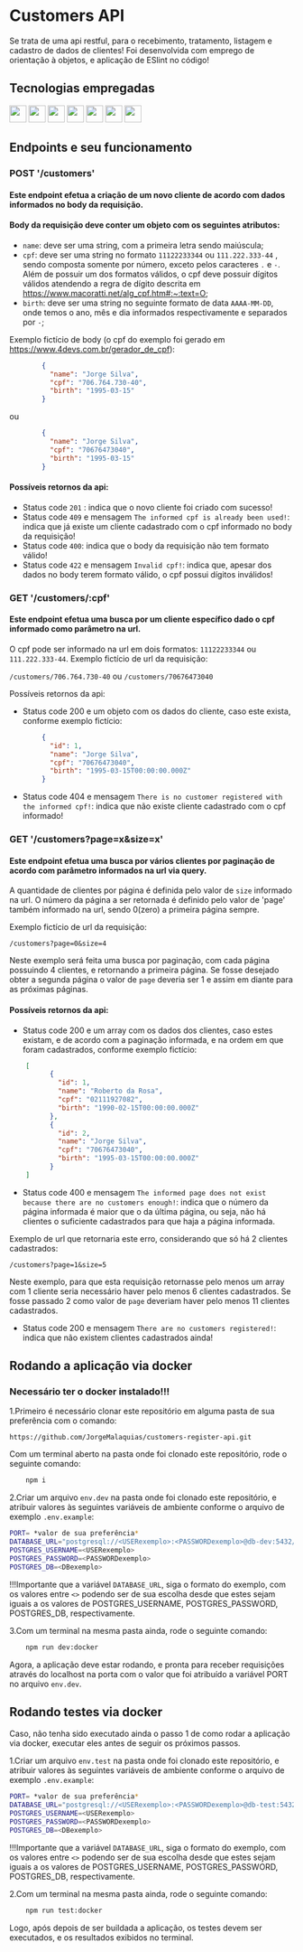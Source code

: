 # Customers API

Se trata de uma api restful, para o recebimento, tratamento, listagem e cadastro de dados de clientes! Foi desenvolvida com emprego de orientação à objetos, e aplicação de ESlint no código!

## Tecnologias empregadas
<img src="https://img.shields.io/badge/Node.js-43853D?style=for-the-badge&logo=node.js&logoColor=white" height="30px"/> <img src="https://img.shields.io/badge/Express.js-404D59?style=for-the-badge&logo=express.js&logoColor=white" height="30px"/> <img src="https://img.shields.io/badge/TypeScript-007ACC?style=for-the-badge&logo=typescript&logoColor=white" height="30px"/> <img src="https://img.shields.io/badge/Prisma-3982CE?style=for-the-badge&logo=Prisma&logoColor=white" height="30px"/> <img src="https://img.shields.io/badge/PostgreSQL-316192?style=for-the-badge&logo=postgresql&logoColor=white" height="30px"/> <img src="https://img.shields.io/badge/-jest-%23C21325?style=for-the-badge&logo=jest&logoColor=white" height="30px"/> <img src="https://img.shields.io/badge/docker-%230db7ed.svg?style=for-the-badge&logo=docker&logoColor=white" height="30px"/>


## Endpoints e seu funcionamento


### POST '/customers'
#### Este endpoint efetua a criação de um novo cliente de acordo com dados informados no body da requisição.

#### Body da requisição deve conter um objeto com os seguintes atributos:

- `name`: deve ser uma string, com a primeira letra sendo maiúscula;
- `cpf`: deve ser uma string no formato `11122233344` ou `111.222.333-44` , sendo composta somente por número, exceto pelos caracteres `.` e `-`. Além de possuir um dos formatos válidos, o cpf deve possuir dígitos válidos atendendo a regra de dígito descrita em https://www.macoratti.net/alg_cpf.htm#:~:text=O;
- `birth`: deve ser uma string no seguinte formato de data `AAAA-MM-DD`, onde temos o ano, mês e dia informados respectivamente e separados por `-`;

Exemplo fictício de body (o cpf do exemplo foi gerado em https://www.4devs.com.br/gerador_de_cpf):
	
```json
		{
		  "name": "Jorge Silva",
		  "cpf": "706.764.730-40",
		  "birth": "1995-03-15"
		}
```

ou
		
```json
		{
		  "name": "Jorge Silva",
		  "cpf": "70676473040",
		  "birth": "1995-03-15"
		}
```
	
#### Possíveis retornos da api:

- Status code `201` : indica que o novo cliente foi criado com sucesso!
- Status code `409` e mensagem `The informed cpf is already been used!`: indica que já existe um cliente cadastrado com o cpf informado no body da requisição!
- Status code `400`: indica que o body da requisição não tem formato válido!
- Status code `422` e mensagem `Invalid cpf!`: indica que, apesar dos dados no body terem formato válido, o cpf possui dígitos inválidos!



### GET '/customers/:cpf'
#### Este endpoint efetua uma busca por um cliente específico dado o cpf informado como parâmetro na url.

O cpf pode ser informado na url em dois formatos: `11122233344` ou `111.222.333-44`.
Exemplo fictício de url da requisição:  
	
`/customers/706.764.730-40` ou `/customers/70676473040`
		
Possíveis retornos da api:

- Status code 200 e um objeto com os dados do cliente, caso este exista, conforme exemplo fictício:

```json
		{
		  "id": 1,
		  "name": "Jorge Silva",
		  "cpf": "70676473040",
		  "birth": "1995-03-15T00:00:00.000Z"
		}
```
	
- Status code 404 e mensagem `There is no customer registered with the informed cpf!`: indica que não existe cliente cadastrado com o cpf informado!




### GET '/customers?page=x&size=x'
#### Este endpoint efetua uma busca por vários clientes por paginação de acordo com parâmetro informados na url via query. 

A quantidade de clientes por página é definida pelo valor de `size` informado na url. O número da página a ser retornada é definido pelo valor de 'page' também informado na url, sendo 0(zero) a primeira página sempre.
 
Exemplo fictício de url da requisição: 
		
`/customers?page=0&size=4`

Neste exemplo será feita uma busca por paginação, com cada página possuindo 4 clientes, e retornando a primeira página. Se fosse desejado obter a segunda página o valor de `page` deveria ser 1 e assim em diante para as próximas páginas.
	
#### Possíveis retornos da api:

- Status code 200 e um array com os dados dos clientes, caso estes existam, e de acordo com a paginação informada, e na ordem em que foram cadastrados, conforme exemplo fictício:

```json
	[
		  {
		    "id": 1,
		    "name": "Roberto da Rosa",
		    "cpf": "02111927082",
		    "birth": "1990-02-15T00:00:00.000Z"
		  },
		  {
		    "id": 2,
		    "name": "Jorge Silva",
		    "cpf": "70676473040",
		    "birth": "1995-03-15T00:00:00.000Z"
		  }
	]
```
	
- Status code 400 e mensagem `The informed page does not exist because there are no customers enough!`: indica que o número da página informada é maior que o da última página, ou seja, não há clientes o suficiente cadastrados para que haja a página informada.
	
Exemplo de url que retornaria este erro, considerando que só há 2 clientes cadastrados:

`/customers?page=1&size=5`
			
Neste exemplo, para que esta requisição retornasse pelo menos um array com 1 cliente seria necessário haver pelo menos 6 clientes cadastrados. Se fosse passado 2 como valor de `page` deveriam haver pelo menos 11 clientes cadastrados.
	
- Status code 200 e mensagem `There are no customers registered!`: indica que não existem clientes cadastrados ainda!



## Rodando a aplicação via docker

### Necessário ter o docker instalado!!!


1.Primeiro é necessário clonar este repositório em alguma pasta de sua preferência com o comando:

`https://github.com/JorgeMalaquias/customers-register-api.git`

Com um terminal aberto na pasta onde foi clonado este repositório, rode o seguinte comando:

```bash
	npm i
```


2.Criar um arquivo `env.dev` na pasta onde foi clonado este repositório, e atribuir valores às seguintes variáveis de ambiente conforme o arquivo de exemplo `.env.example`:

```bash
PORT= *valor de sua preferência*
DATABASE_URL="postgresql://<USERexemplo>:<PASSWORDexemplo>@db-dev:5432/<DBexemplo>"
POSTGRES_USERNAME=<USERexemplo>
POSTGRES_PASSWORD=<PASSWORDexemplo>
POSTGRES_DB=<DBexemplo>
```
!!!Importante que a variável `DATABASE_URL`, siga o formato do exemplo, com os valores entre `<>` podendo ser de sua escolha desde que estes sejam iguais a os valores de POSTGRES_USERNAME, POSTGRES_PASSWORD, POSTGRES_DB, respectivamente.

3.Com um terminal na mesma pasta ainda, rode o seguinte comando:

```bash
	npm run dev:docker
```

Agora, a aplicação deve estar rodando, e pronta para receber requisições através do localhost na porta com o valor que foi atribuído a variável PORT no arquivo `env.dev`.

## Rodando testes via docker

Caso, não tenha sido executado ainda o passo 1 de como rodar a aplicação via docker, executar eles antes de seguir os próximos passos.

1.Criar um arquivo `env.test` na pasta onde foi clonado este repositório, e atribuir valores às seguintes variáveis de ambiente conforme o arquivo de exemplo `.env.example`:

```bash
PORT= *valor de sua preferência*
DATABASE_URL="postgresql://<USERexemplo>:<PASSWORDexemplo>@db-test:5432/<DBexemplo>"
POSTGRES_USERNAME=<USERexemplo>
POSTGRES_PASSWORD=<PASSWORDexemplo>
POSTGRES_DB=<DBexemplo>
```

!!!Importante que a variável `DATABASE_URL`, siga o formato do exemplo, com os valores entre `<>` podendo ser de sua escolha desde que estes sejam iguais a os valores de POSTGRES_USERNAME, POSTGRES_PASSWORD, POSTGRES_DB, respectivamente.

2.Com um terminal na mesma pasta ainda, rode o seguinte comando:

```bash
	npm run test:docker
```

Logo, após depois de ser buildada a aplicação, os testes devem ser executados, e os resultados exibidos no terminal.

